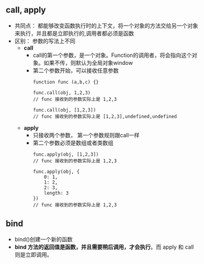 ## call, apply
* 共同点： 都能够改变函数执行时的上下文，将一个对象的方法交给另一个对象来执行，并且都是立即执行的,调用者都必须是函数
* 区别： 参数的写法上不同
  - **call**
    * call的第一个参数，是一个对象。Function的调用者，将会指向这个对象。如果不传，则默认为全局对象window
    * 第二个参数开始，可以接收任意参数
      ```
      function func (a,b,c) {}

      func.call(obj, 1,2,3)
      // func 接收到的参数实际上是 1,2,3

      func.call(obj, [1,2,3])
      // func 接收到的参数实际上是 [1,2,3],undefined,undefined
      ```
  - **apply**
    - 只接收两个参数， 第一个参数规则跟call一样
    - 第二个参数必须是数组或者类数组
      ```
      func.apply(obj, [1,2,3])
      // func 接收到的参数实际上是 1,2,3

      func.apply(obj, {
          0: 1,
          1: 2,
          2: 3,
          length: 3
      })
      // func 接收到的参数实际上是 1,2,3

## bind
* bind()创建一个新的函数
* **bind 方法的返回值是函数，并且需要稍后调用，才会执行**。而 apply 和 call 则是立即调用。

